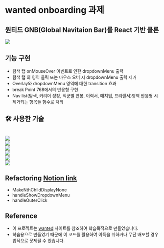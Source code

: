 # wanted onboarding 과제

## 원티드 GNB(Global Navitaion Bar)를 React 기반 클론

<img src="https://user-images.githubusercontent.com/45257139/126263671-f611d675-4dcd-458a-9413-84399195a33a.gif" />

## 기능 구현
- 탐색 탭 onMouseOver 이벤트로 인한 dropdownMenu 출력
- 탐색 탭 외 영역 클릭 또는 마우스 오버 시 dropdownMenu 출력 제거
- Overlay와 dropdownMenu 영역에 대한 transition 효과
- break Point 768에서의 반응형 구현
- Nav list(탐색,  커리어 성장, 직군별 연봉, 이력서, 매치업, 프리랜서)영역 반응형 시 제거되는 항목들 함수로 처리

## 🛠 사용한 기술
<br><img src="https://img.shields.io/badge/HTML5-E34F26?style=for-the-badge&logo=html5&logoColor=white"/><br><img src="https://img.shields.io/badge/CSS3-1572B6?style=for-the-badge&logo=css3&logoColor=white"/><br><img src="https://img.shields.io/badge/React-20232A?style=for-the-badge&logo=react&logoColor=61DAFB"/><br><img src="https://img.shields.io/badge/React_Router-CA4245?style=for-the-badge&logo=react-router&logoColor=white"/><br><img src="https://img.shields.io/badge/styled--components-DB7093?style=for-the-badge&logo=styled-components&logoColor=white"/><br><img src="https://img.shields.io/badge/JavaScript-323330?style=for-the-badge&logo=javascript&logoColor=F7DF1E"/>

## Refactoring [Notion link](https://www.wanted.co.kr/newintro)
- MakeNthChildDisplayNone
- handleShowDropdownMenu
- handleOuterClick
## Reference
- 이 프로젝트는 [wanted](https://www.wanted.co.kr/newintro) 사이트를 참조하여 학습목적으로 만들었습니다.
- 학습용으로 만들었기 때문에 이 코드를 활용하여 이득을 취하거나 무단 배포할 경우 법적으로 문제될 수 있습니다.
